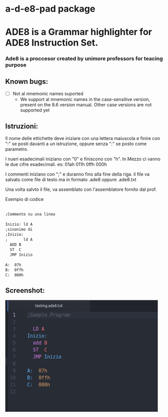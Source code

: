 # a-d-e8-pad package

# ADE8 is a Grammar highlighter for ADE8 Instruction Set.

### Ade8 is a proccesor created by unimore professors for teacing purpose


## Known bugs:
- [ ] Not al mnemonic names suported
  - We support al mnemonic names in the case-sensitive version, present on the 8.6 version manual. Other case versions are not supported yet

## Istruzioni:

Il nome delle ettichette deve iniziare con una lettera maiuscola e finire con ":" se posti davanti a un istruzione, oppure senza ":" se posto come parametro.

I nueri esadecimali iniziano con "0" e finiscono con "h". In Mezzo ci vanno le due cifre esadecimali. es: 01ah 011h 0ffh 000h

I commenti iniziano con ";" e duranno fino alla fine della riga.
il file va salvato come file di testo ma in formato .ade8 oppure .ade8.txt

Una volta salvto il file, va assemblato con l'assemblatore fornito dal prof.

Esempio di codice

```asembly

;Commento su una linea

Inizio: ld A
;sinonimo di
;Inizio:
;       ld A
  ADD B
  ST  C
  JMP Inizio

A:  07h
B:  0ffh
C:  000h

```
## Screenshot:
 ![A screenshot of your package](./screenshoot.png)
